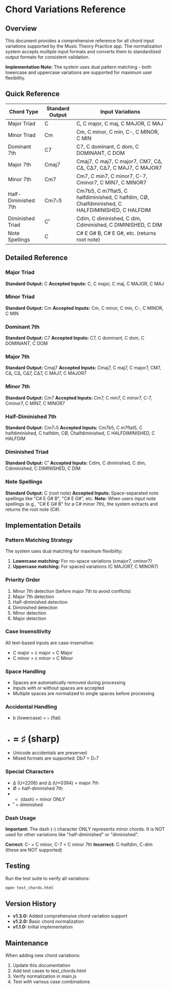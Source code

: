 # Chord Variations Reference

## Overview

This document provides a comprehensive reference for all chord input variations supported by the Music Theory Practice app. The normalization system accepts multiple input formats and converts them to standardized output formats for consistent validation.

**Implementation Note:** The system uses dual pattern matching - both lowercase and uppercase variations are supported for maximum user flexibility.

## Quick Reference

| Chord Type | Standard Output | Input Variations |
|------------|----------------|------------------|
| Major Triad | C | C, C major, C maj, C MAJOR, C MAJ |
| Minor Triad | Cm | Cm, C minor, C min, C-, C MINOR, C MIN |
| Dominant 7th | C7 | C7, C dominant, C dom, C DOMINANT, C DOM |
| Major 7th | Cmaj7 | Cmaj7, C maj7, C major7, CM7, C∆, CΔ, C∆7, CΔ7, C MAJ7, C MAJOR7 |
| Minor 7th | Cm7 | Cm7, C min7, C minor7, C-7, Cminor7, C MIN7, C MINOR7 |
| Half-Diminished 7th | Cm7♭5 | Cm7b5, C m7flat5, C halfdiminished, C halfdim, CØ, Chalfdiminished, C HALFDIMINISHED, C HALFDIM |
| Diminished Triad | C˚ | Cdim, C diminished, C dim, Cdiminished, C DIMINISHED, C DIM |
| Note Spellings | C | C# E G# B, C# E G#, etc. (returns root note) |

## Detailed Reference

### Major Triad
**Standard Output:** C
**Accepted Inputs:** C, C major, C maj, C MAJOR, C MAJ

### Minor Triad  
**Standard Output:** Cm
**Accepted Inputs:** Cm, C minor, C min, C-, C MINOR, C MIN

### Dominant 7th
**Standard Output:** C7
**Accepted Inputs:** C7, C dominant, C dom, C DOMINANT, C DOM

### Major 7th
**Standard Output:** Cmaj7
**Accepted Inputs:** Cmaj7, C maj7, C major7, CM7, C∆, CΔ, C∆7, CΔ7, C MAJ7, C MAJOR7

### Minor 7th
**Standard Output:** Cm7
**Accepted Inputs:** Cm7, C min7, C minor7, C-7, Cminor7, C MIN7, C MINOR7

### Half-Diminished 7th
**Standard Output:** Cm7♭5
**Accepted Inputs:** Cm7b5, C m7flat5, C halfdiminished, C halfdim, CØ, Chalfdiminished, C HALFDIMINISHED, C HALFDIM

### Diminished Triad
**Standard Output:** C˚
**Accepted Inputs:** Cdim, C diminished, C dim, Cdiminished, C DIMINISHED, C DIM

### Note Spellings
**Standard Output:** C (root note)
**Accepted Inputs:** Space-separated note spellings like "C# E G# B", "C# E G#", etc.
**Note:** When users input note spellings (e.g., "C# E G# B" for a C# minor 7th), the system extracts and returns the root note (C#).

## Implementation Details

### Pattern Matching Strategy
The system uses dual matching for maximum flexibility:

1. **Lowercase matching:** For no-space variations (cmajor7, cminor7)
2. **Uppercase matching:** For spaced variations (C MAJOR7, C MINOR7)

### Priority Order
1. Minor 7th detection (before major 7th to avoid conflicts)
2. Major 7th detection
3. Half-diminished detection
4. Diminished detection
5. Minor detection
6. Major detection

### Case Insensitivity
All text-based inputs are case-insensitive:
- C major = c major = C Major
- C minor = c minor = C Minor

### Space Handling
- Spaces are automatically removed during processing
- Inputs with or without spaces are accepted
- Multiple spaces are normalized to single spaces before processing

### Accidental Handling
- b (lowercase) = ♭ (flat)
- # = ♯ (sharp)
- Unicode accidentals are preserved
- Mixed formats are supported: Db7 = D♭7

### Special Characters
- ∆ (U+2206) and Δ (U+0394) = major 7th
- Ø = half-diminished 7th
- - (dash) = minor ONLY
- ˚ = diminished

### Dash Usage
**Important:** The dash (-) character ONLY represents minor chords. It is NOT used for other variations like "half-diminished" or "diminished".

**Correct:** C- = C minor, C-7 = C minor 7th
**Incorrect:** C-halfdim, C-dim (these are NOT supported)

## Testing

Run the test suite to verify all variations:
```bash
open test_chords.html
```

## Version History

- **v1.3.0:** Added comprehensive chord variation support
- **v1.2.0:** Basic chord normalization
- **v1.1.0:** Initial implementation

## Maintenance

When adding new chord variations:
1. Update this documentation
2. Add test cases to test_chords.html
3. Verify normalization in main.js
4. Test with various case combinations 